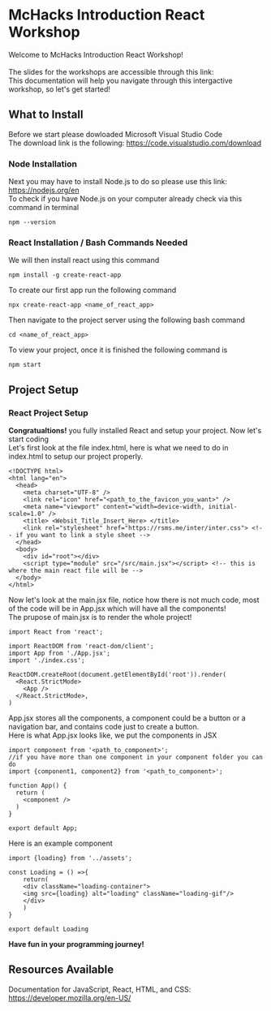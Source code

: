 # McHacks Introduction React Workshop
Welcome to McHacks Introduction React Workshop! <br/>
<br/>
The slides for the workshops are accessible through this link: <br/>
This documentation will help you navigate through this intergactive workshop, so let's get started! <br/>

## What to Install
Before we start please dowloaded Microsoft Visual Studio Code <br/>
The download link is the following: https://code.visualstudio.com/download <br/>
### Node Installation
Next you may have to install Node.js to do so please use this link: https://nodejs.org/en <br/>
To check if you have Node.js on your computer already check via this command in terminal <br/>
```
npm --version
```
### React Installation / Bash Commands Needed
We will then install react using this command  <br/>
```
npm install -g create-react-app
```
To create our first app run the following command  <br/>
```
npx create-react-app <name_of_react_app>
```
Then navigate to the project server using the following bash command  <br/>
```
cd <name_of_react_app>
```
To view your project, once it is finished the following command is <br/>
```
npm start
```
## Project Setup

### React Project Setup
**Congratualtions!** you fully installed React and setup your project. Now let's start coding <br/>
Let's first look at the file index.html, here is what we need to do in index.html to setup our project properly.<br/>
```
<!DOCTYPE html>
<html lang="en">
  <head>
    <meta charset="UTF-8" />
    <link rel="icon" href="<path_to_the_favicon_you_want>" />
    <meta name="viewport" content="width=device-width, initial-scale=1.0" />
    <title> <Websit_Title_Insert_Here> </title>
    <link rel="stylesheet" href="https://rsms.me/inter/inter.css"> <!-- if you want to link a style sheet -->
  </head>
  <body>
    <div id="root"></div>
    <script type="module" src="/src/main.jsx"></script> <!-- this is where the main react file will be -->
  </body>
</html>
```
Now let's look at the main.jsx file, notice how there is not much code, most of the code will be in App.jsx which will have all the components! <br/>
The prupose of main.jsx is to render the whole project!
```
import React from 'react';

import ReactDOM from 'react-dom/client';
import App from './App.jsx';
import './index.css';

ReactDOM.createRoot(document.getElementById('root')).render(
  <React.StrictMode>
    <App />
  </React.StrictMode>,
)
```
App.jsx stores all the components, a component could be a button or a navigation bar, and contains code just to create a button. <br/>
Here is what App.jsx looks like, we put the components in JSX
```
import component from '<path_to_component>';
//if you have more than one component in your component folder you can do
import {component1, component2} from '<path_to_component>';

function App() {
  return (
    <component /> 
  )
}

export default App;
```
Here is an example component
```
import {loading} from '../assets';

const Loading = () =>{
    return( 
    <div className="loading-container">
    <img src={loading} alt="loading" className="loading-gif"/>
    </div>
    )
}

export default Loading
```

**Have fun in your programming journey!**

## Resources Available 
Documentation for JavaScript, React, HTML, and CSS: https://developer.mozilla.org/en-US/
